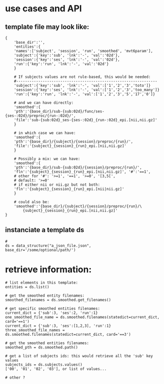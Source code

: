 # use cases and API

## template file may look like:
	
	{
	    'base_dir':'',
	    'entities':{
		'names':['subject', 'session', 'run', 'smoothed', 'mvt6param'],
		'subject':{'key':'sub', 'lnk':'-', 'val':'02d'},
		'session':{'key':'ses', 'lnk':'-', 'val':'02d'},
		'run':{'key':'run', 'lnk':'-', 'val':'02d'}
	    }

	    # If subjects values are not rule-based, this would be needed:
	    #----------------------------------------------------------------
	    'subject':{'key':'sub', 'lnk':'-', 'val':['1','2','3','toto']}
	    'session':{'key':'ses', 'lnk':'-', 'val':['1','2','3','too_many']}
	    'run':{'key':'run', 'lnk':'-', 'val':['1','2','3','5','17','0']}

	    # and we can have directly:
	    'smoothed':{
		'pth':'{base_dir}/sub-{sub:02d}/func/ses-{ses-:02d}/preproc/{run-:02d}/',
		'file':'sub-{sub:02d}_ses-{ses-:02d}_{run-:02d}_epi.[nii,nii.gz]'
	    }

	    # in which case we can have:
	    'smoothed':{
		'pth':'{base_dir}/{subject}/{session}/preproc/{run}/',
		'file':'{subject}_{session}_{run}_epi.[nii,nii.gz]'
	    }

	    # Possibly a mix: we can have:
	    'smoothed':{
		'pth':'{base_dir}/sub-{sub:02d}/{session}/preproc/{run}/',
		'fln':'{subject}_{session}_{run}_epi.[nii,nii.gz]', '#':'==1',
		# other for '#': '>=1', '==1', '>=0', '[3,5[', 
		# default: '>=0'
		# if either nii or nii.gz but not both:
		'fln':'{subject}_{session}_{run}_epi.[nii|nii.gz]'
	    }

	    # could also be:
	    'smoothed':'{base_dir}/{subject}/{session}/preproc/{run}/\
			{subject}_{session}_{run}_epi.[nii,nii.gz]'
	}
	

## instanciate a template ds 
	
	# 
	ds = data_structure("a_json_file.json", base_dir='/some/optional/path/')

# retrieve information: 

	# list elements in this template:
	entities = ds.list()

	# get the smoothed entity filenames:
	smoothed_filenames = ds.smoothed.get_filenames() 

	# get specific smoothed entities filenames:
	current_dict = {'sub':3, 'ses':2, 'run':1}
	one_smoothed_file_name = ds.smoothed.filenames(statedict=current_dict, card='==1')
	current_dict = {'sub':3, 'ses':[1,2,3], 'run':1}
	three_smoothed_file_names = ds.smoothed.filenames(statedict=current_dict, card='==3')

	# get the smoothed entities filenames:
	smoothed_pth = ds.smoothed.path()

	# get a list of subjects ids: this would retrieve all the 'sub' key values
	subjects_ids = ds.subjects.values()
	['00', '01', '02', '03'], or list of values...

	# other ?






